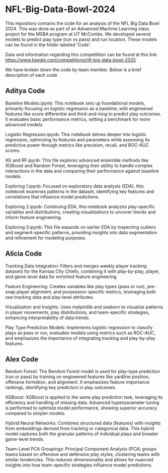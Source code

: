 # NFL-Big-Data-Bowl-2024
This repository contains the code for an analysis of the NFL Big Data Bowl 2024. This was done as part of an Advanced Machine Learning class project for the MSBA program at UT McCombs. We developed several models to predict play type (run vs pass) and run location. These models can be found in the folder labeled 'Code'.

Data and information regarding this competititon can be found at this link: https://www.kaggle.com/competitions/nfl-big-data-bowl-2025

We have broken down the code by team member. Below is a brief description of each code

## Aditya Code

Baseline Models.ipynb: This notebook sets up foundational models, primarily focusing on logistic regression as a baseline, with engineered features like score differential and third-and-long to predict play outcomes. It evaluates basic performance metrics, setting a benchmark for more advanced models.

Logistic Regression.ipynb: This notebook delves deeper into logistic regression, optimizing its features and parameters while assessing its predictive power through metrics like precision, recall, and ROC-AUC scores.

XG and RF.ipynb: This file explores advanced ensemble methods like XGBoost and Random Forest, leveraging their ability to handle complex interactions in the data and comparing their performance against baseline models.

Exploring 1.ipynb: Focused on exploratory data analysis (EDA), this notebook examines patterns in the dataset, identifying key features and correlations that influence model predictions.

Exploring 2.ipynb: Continuing EDA, this notebook analyzes play-specific variables and distributions, creating visualizations to uncover trends and inform feature engineering.

Exploring 3.ipynb: This file expands on earlier EDA by inspecting outliers and segment-specific patterns, providing insights into data segmentation and refinement for modeling purposes. 

## Alicia Code
Tracking Data Integration: Filters and merges weekly player tracking datasets for the Kansas City Chiefs, combining it with play-by-play, player, and game-level data for enriched feature engineering.

Feature Engineering: Creates variables like play types (pass or run), pre-snap player alignment, and possession-specific metrics, leveraging both raw tracking data and play-level attributes.

Visualization and Insights: Uses matplotlib and seaborn to visualize patterns in player movements, play distributions, and team-specific strategies, enhancing interpretability of data trends.

Play Type Prediction Models: Implements logistic regression to classify plays as pass or run, evaluates models using metrics such as ROC-AUC, and emphasizes the importance of integrating tracking and play-by-play features.

## Alex Code
Random Forest:
The Random Forest model is used for play-type prediction (run or pass) by training on engineered features like yardline position, offensive formation, and alignment.
It emphasizes feature importance rankings, identifying key predictors in play outcomes.

XGBoost:
XGBoost is applied to the same play prediction task, leveraging its efficiency and handling of missing data.
Advanced hyperparameter tuning is performed to optimize model performance, showing superior accuracy compared to simpler models.

Hybrid Neural Networks:
Combines structured data (features) with insights from embeddings derived from tracking or categorical data.
This hybrid model captures both the granular patterns of individual plays and broader game-level trends.

Team-Level PCA Groupings:
Principal Component Analysis (PCA) groups teams based on offensive and defensive play styles, clustering teams with similar tendencies.
This reduces dimensionality and allows for nuanced insights into how team-specific strategies influence model predictions.
